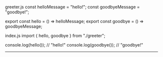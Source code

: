 greeter.js
const helloMessage = "hello!";
const goodbyeMessage = "goodbye!";

export const hello = () => helloMessage;
export const goodbye = () => goodbyeMessage;

index.js
import { hello, goodbye } from "./greeter";

console.log(hello()); // "hello!"
console.log(goodbye()); // "goodbye!"

_______________
